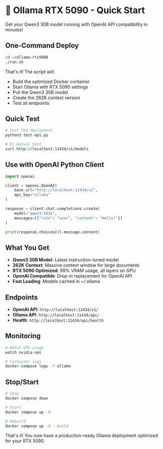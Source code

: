 # 🚀 Ollama RTX 5090 - Quick Start

Get your Qwen3 30B model running with OpenAI API compatibility in minutes!

## One-Command Deploy

```bash
cd ~/ollama-rtx5090
./run.sh
```

That's it! The script will:
- Build the optimized Docker container
- Start Ollama with RTX 5090 settings
- Pull the Qwen3 30B model
- Create the 262K context version
- Test all endpoints

## Quick Test

```bash
# Test the deployment
python3 test-api.py

# Or manual test
curl http://localhost:11434/v1/models
```

## Use with OpenAI Python Client

```python
import openai

client = openai.OpenAI(
    base_url="http://localhost:11434/v1",
    api_key="ollama"
)

response = client.chat.completions.create(
    model="qwen3:262k",
    messages=[{"role": "user", "content": "Hello!"}]
)

print(response.choices[0].message.content)
```

## What You Get

- **Qwen3 30B Model**: Latest instruction-tuned model
- **262K Context**: Massive context window for large documents
- **RTX 5090 Optimized**: 98% VRAM usage, all layers on GPU
- **OpenAI Compatible**: Drop-in replacement for OpenAI API
- **Fast Loading**: Models cached in ~/.ollama

## Endpoints

- **OpenAI API**: `http://localhost:11434/v1/`
- **Ollama API**: `http://localhost:11434/api/`
- **Health**: `http://localhost:11434/api/health`

## Monitoring

```bash
# Watch GPU usage
watch nvidia-smi

# Container logs
docker compose logs -f ollama
```

## Stop/Start

```bash
# Stop
docker compose down

# Start
docker compose up -d

# Rebuild
docker compose up -d --build
```

That's it! You now have a production-ready Ollama deployment optimized for your RTX 5090.